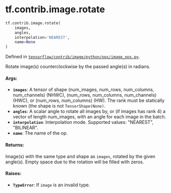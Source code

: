 <div itemscope itemtype="http://developers.google.com/ReferenceObject">
<meta itemprop="name" content="tf.contrib.image.rotate" />
</div>

# tf.contrib.image.rotate

``` python
tf.contrib.image.rotate(
    images,
    angles,
    interpolation='NEAREST',
    name=None
)
```



Defined in [`tensorflow/contrib/image/python/ops/image_ops.py`](https://www.tensorflow.org/code/tensorflow/contrib/image/python/ops/image_ops.py).

Rotate image(s) counterclockwise by the passed angle(s) in radians.

#### Args:

* <b>`images`</b>: A tensor of shape (num_images, num_rows, num_columns, num_channels)
     (NHWC), (num_rows, num_columns, num_channels) (HWC), or
     (num_rows, num_columns) (HW). The rank must be statically known (the
     shape is not `TensorShape(None)`.
* <b>`angles`</b>: A scalar angle to rotate all images by, or (if images has rank 4)
     a vector of length num_images, with an angle for each image in the batch.
* <b>`interpolation`</b>: Interpolation mode. Supported values: "NEAREST", "BILINEAR".
* <b>`name`</b>: The name of the op.


#### Returns:

Image(s) with the same type and shape as `images`, rotated by the given
angle(s). Empty space due to the rotation will be filled with zeros.


#### Raises:

* <b>`TypeError`</b>: If `image` is an invalid type.